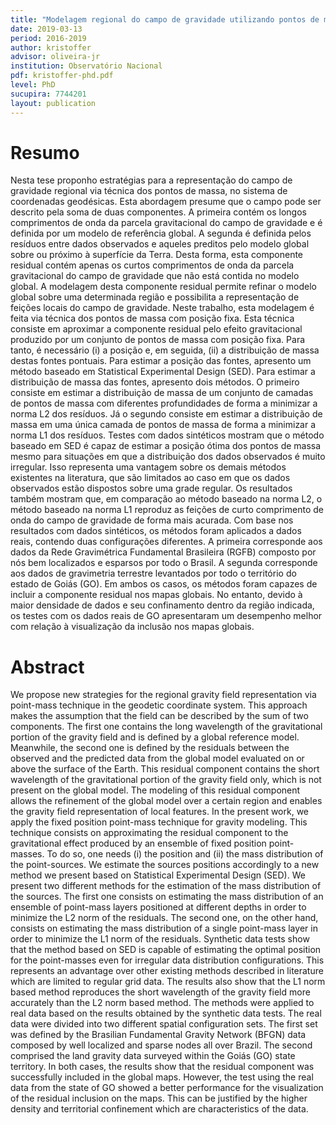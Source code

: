 ```yaml
---
title: "Modelagem regional do campo de gravidade utilizando pontos de massa em coordenadas geodésicas"
date: 2019-03-13
period: 2016-2019
author: kristoffer
advisor: oliveira-jr
institution: Observatório Nacional
pdf: kristoffer-phd.pdf
level: PhD
sucupira: 7744201
layout: publication
---
```


# Resumo

Nesta tese proponho estratégias para a representação do campo de gravidade
regional via técnica dos pontos de massa, no sistema de coordenadas geodésicas. Esta
abordagem presume que o campo pode ser descrito pela soma de duas componentes.
A primeira contém os longos comprimentos de onda da parcela gravitacional do
campo de gravidade e é definida por um modelo de referência global. A segunda é
definida pelos resı́duos entre dados observados e aqueles preditos pelo modelo
global sobre ou próximo à superfı́cie da Terra. Desta forma, esta componente residual
contém apenas os curtos comprimentos de onda da parcela gravitacional do campo de
gravidade que não está contida no modelo global. A modelagem desta componente
residual permite refinar o modelo global sobre uma determinada região e possibilita
a representação de feições locais do campo de gravidade. Neste trabalho, esta
modelagem é feita via técnica dos pontos de massa com posição fixa. Esta técnica
consiste em aproximar a componente residual pelo efeito gravitacional produzido
por um conjunto de pontos de massa com posição fixa. Para tanto, é necessário
(i) a posição e, em seguida, (ii) a distribuição de massa destas fontes pontuais.
Para estimar a posição das fontes, apresento um método baseado em Statistical
Experimental Design (SED). Para estimar a distribuição de massa das fontes,
apresento dois métodos. O primeiro consiste em estimar a distribuição de massa de um
conjunto de camadas de pontos de massa com diferentes profundidades de forma a
minimizar a norma L2 dos resı́duos. Já o segundo consiste em estimar a distribuição
de massa em uma única camada de pontos de massa de forma a minimizar a norma
L1 dos resı́duos. Testes com dados sintéticos mostram que o método baseado em
SED é capaz de estimar a posição ótima dos pontos de massa mesmo para situações
em que a distribuição dos dados observados é muito irregular. Isso representa uma
vantagem sobre os demais métodos existentes na literatura, que são limitados ao
caso em que os dados observados estão dispostos sobre uma grade regular. Os
resultados também mostram que, em comparação ao método baseado na norma L2, o
método baseado na norma L1 reproduz as feições de curto comprimento de onda do
campo de gravidade de forma mais acurada. Com base nos resultados com dados
sintéticos, os métodos foram aplicados a dados reais, contendo duas configurações
diferentes. A primeira corresponde aos dados da Rede Gravimétrica Fundamental
Brasileira (RGFB) composto por nós bem localizados e esparsos por todo o Brasil.
A segunda corresponde aos dados de gravimetria terrestre levantados por todo o
território do estado de Goiás (GO). Em ambos os casos, os métodos foram capazes
de incluir a componente residual nos mapas globais. No entanto, devido à maior
densidade de dados e seu confinamento dentro da região indicada, os testes com os
dados reais de GO apresentaram um desempenho melhor com relação à visualização
da inclusão nos mapas globais.

# Abstract

We propose new strategies for the regional gravity field representation via
point-mass technique in the geodetic coordinate system. This approach makes the
assumption that the field can be described by the sum of two components. The first
one contains the long wavelength of the gravitational portion of the gravity field
and is defined by a global reference model. Meanwhile, the second one is defined by
the residuals between the observed and the predicted data from the global model
evaluated on or above the surface of the Earth. This residual component contains
the short wavelength of the gravitational portion of the gravity field only, which is
not present on the global model. The modeling of this residual component allows
the refinement of the global model over a certain region and enables the gravity field
representation of local features. In the present work, we apply the fixed position
point-mass technique for gravity modeling. This technique consists on approximating
the residual component to the gravitational effect produced by an ensemble of
fixed position point-masses. To do so, one needs (i) the position and (ii) the mass
distribution of the point-sources. We estimate the sources positions accordingly
to a new method we present based on Statistical Experimental Design (SED). We
present two different methods for the estimation of the mass distribution of the
sources. The first one consists on estimating the mass distribution of an ensemble
of point-mass layers positioned at different depths in order to minimize the L2 norm
of the residuals. The second one, on the other hand, consists on estimating the
mass distribution of a single point-mass layer in order to minimize the L1 norm of
the residuals. Synthetic data tests show that the method based on SED is capable
of estimating the optimal position for the point-masses even for irregular data
distribution configurations. This represents an advantage over other existing methods
described in literature which are limited to regular grid data. The results also show
that the L1 norm based method reproduces the short wavelength of the gravity field
more accurately than the L2 norm based method. The methods were applied to real
data based on the results obtained by the synthetic data tests. The real data were
divided into two different spatial configuration sets. The first set was defined by the
Brasilian Fundamental Gravity Network (BFGN) data composed by well localized
and sparse nodes all over Brazil. The second comprised the land gravity data
surveyed within the Goiás (GO) state territory. In both cases, the results show that
the residual component was successfully included in the global maps. However, the
test using the real data from the state of GO showed a better performance for the
visualization of the residual inclusion on the maps. This can be justified by the
higher density and territorial confinement which are characteristics of the data.
